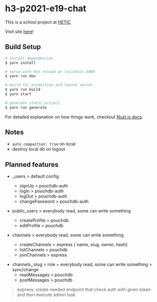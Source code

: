 # h3-p2021-e19-chat

This is a school project at [HETIC](https://www.hetic.net/)

Visit site [here](https://chat.edhbr.fr)!

## Build Setup

```bash
# install dependencies
$ yarn install

# serve with hot reload at localhost:3000
$ yarn run dev

# build for production and launch server
$ yarn run build
$ yarn start

# generate static project
$ yarn run generate
```

For detailed explanation on how things work, checkout [Nuxt.js docs](https://nuxtjs.org).

## Notes

- `auto_compaction: true` on local
- destroy local db on logout

## Planned features

- \_users > default config

  - signUp > pouchdb-auth
  - logIn > pouchdb-auth
  - logOut > pouchdb-auth
  - changePassword > pouchdb-auth

- public_users > everybody read, some can write something

  - createProfile > pouchdb
  - editProfile > pouchdb

- channels > everybody read, some can write something

  - createChannels > express
    { name, slug, owner, hash}
  - listChannels > pouchdb
  - joinChannels > express

* channels\_:slug > role + everybody read, some can write something > sync/change
  - readMessages > pouchdb
  - postMessages > pouchdb

> express: create needed endpoint that check auth with given token and then execute admin task
